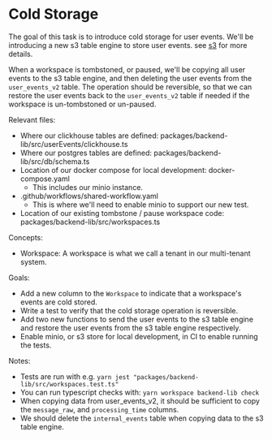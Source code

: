 # Cold Storage

The goal of this task is to introduce cold storage for user events. We'll be introducing a new s3 table engine to store user events. see [s3](https://clickhouse.com/docs/engines/table-engines/integrations/s3) for more details.

When a workspace is tombstoned, or paused, we'll be copying all user events to the s3 table engine, and then deleting the user events from the `user_events_v2` table. The operation should be reversible, so that we can restore the user events back to the `user_events_v2` table if needed if the workspace is un-tombstoned or un-paused.

Relevant files:
- Where our clickhouse tables are defined: packages/backend-lib/src/userEvents/clickhouse.ts
- Where our postgres tables are defined: packages/backend-lib/src/db/schema.ts
- Location of our docker compose for local development: docker-compose.yaml
    - This includes our minio instance.
- .github/workflows/shared-workflow.yaml
    - This is where we'll need to enable minio to support our new test.
- Location of our existing tombstone / pause workspace code: packages/backend-lib/src/workspaces.ts

Concepts:
- Workspace: A workspace is what we call a tenant in our multi-tenant system.

Goals:
- Add a new column to the `Workspace` to indicate that a workspace's events are cold stored.
- Write a test to verify that the cold storage operation is reversible.
- Add two new functions to send the user events to the s3 table engine and restore the user events from the s3 table engine respectively.
- Enable minio, or s3 store for local development, in CI to enable running the tests.

Notes:
- Tests are run with e.g. `yarn jest "packages/backend-lib/src/workspaces.test.ts"`
- You can run typescript checks with: `yarn workspace backend-lib check`
- When copying data from user_events_v2, it should be sufficient to copy the `message_raw`, and `processing_time` columns.
- We should delete the `internal_events` table when copying data to the s3 table engine.
